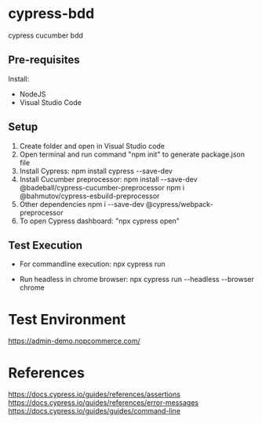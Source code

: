 # cypress-bdd
cypress cucumber bdd

## Pre-requisites
Install:
- NodeJS
- Visual Studio Code
  
## Setup
1. Create folder and open in Visual Studio code
2. Open terminal and run command "npm init" to generate package.json file
3. Install Cypress:
   npm install cypress --save-dev
5. Install Cucumber preprocessor:
   npm install --save-dev @badeball/cypress-cucumber-preprocessor
   npm i @bahmutov/cypress-esbuild-preprocessor                       
7. Other dependencies
   npm i --save-dev @cypress/webpack-preprocessor
8. To open Cypress dashboard: "npx cypress open" 

## Test Execution
- For commandline execution:
  npx cypress run 

- Run headless in chrome browser: 
  npx cypress run --headless --browser chrome

# Test Environment
https://admin-demo.nopcommerce.com/

# References
https://docs.cypress.io/guides/references/assertions
https://docs.cypress.io/guides/references/error-messages
https://docs.cypress.io/guides/guides/command-line
